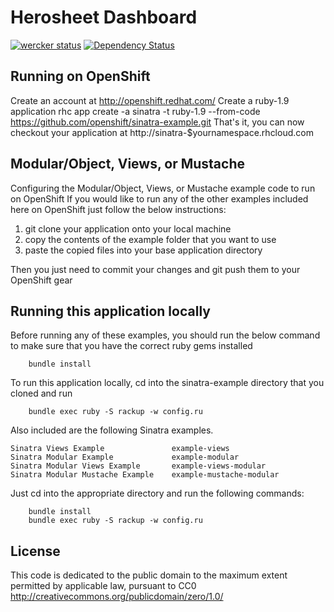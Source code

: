 Herosheet Dashboard
===================
[![wercker status](https://app.wercker.com/status/4c38ae43c4609f479aedf505f70c6395/m "wercker status")](https://app.wercker.com/project/bykey/4c38ae43c4609f479aedf505f70c6395)
[![Dependency Status](https://gemnasium.com/BorjaMartin/herosinatra.svg)](https://gemnasium.com/BorjaMartin/herosinatra)

Running on OpenShift
--------------------
Create an account at http://openshift.redhat.com/
Create a ruby-1.9 application
    rhc app create -a sinatra -t ruby-1.9 --from-code https://github.com/openshift/sinatra-example.git
That's it, you can now checkout your application at
    http://sinatra-$yournamespace.rhcloud.com

Modular/Object, Views, or Mustache
----------------------------------
Configuring the Modular/Object, Views, or Mustache example code to run on OpenShift
If you would like to run any of the other examples included here on OpenShift just follow the below instructions:

1. git clone your application onto your local machine
2. copy the contents of the example folder that you want to use
3. paste the copied files into your base application directory

Then you just need to commit your changes and git push them to your OpenShift gear


Running this application locally
----------------------------------
Before running any of these examples, you should run the below command to make sure that you have the correct ruby gems installed

		bundle install

To run this application locally, cd into the sinatra-example directory that you cloned and run

		bundle exec ruby -S rackup -w config.ru

Also included are the following Sinatra examples.

	Sinatra Views Example               example-views
	Sinatra Modular Example             example-modular
	Sinatra Modular Views Example       example-views-modular
	Sinatra Modular Mustache Example    example-mustache-modular

Just cd into the appropriate directory and run the following commands:

		bundle install
		bundle exec ruby -S rackup -w config.ru
		

License
-------
This code is dedicated to the public domain to the maximum extent
permitted by applicable law, pursuant to CC0
http://creativecommons.org/publicdomain/zero/1.0/
